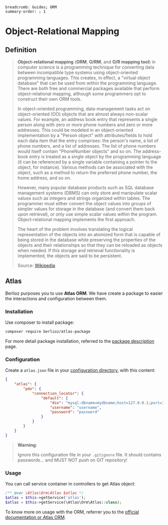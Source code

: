 ```index
breadcrumb: Guides; ORM
summary-order: ; 1
```

# Object-Relational Mapping

## Definition

> **Object-relational mapping** (**ORM**, **O/RM**, and **O/R mapping tool**) in computer science is a programming technique for converting data between incompatible type systems using object-oriented programming languages. This creates, in effect, a "virtual object database" that can be used from within the programming language. There are both free and commercial packages available that perform object-relational mapping, although some programmers opt to construct their own ORM tools.
>
> In object-oriented programming, data-management tasks act on object-oriented (OO) objects that are almost always non-scalar values. For example, an address book entry that represents a single person along with zero or more phone numbers and zero or more addresses. This could be modeled in an object-oriented implementation by a "Person object" with attributes/fields to hold each data item that the entry comprises: the person's name, a list of phone numbers, and a list of addresses. The list of phone numbers would itself contain "PhoneNumber objects" and so on. The address-book entry is treated as a single object by the programming language (it can be referenced by a single variable containing a pointer to the object, for instance). Various methods can be associated with the object, such as a method to return the preferred phone number, the home address, and so on.
>
> However, many popular database products such as SQL database management systems (DBMS) can only store and manipulate scalar values such as integers and strings organized within tables. The programmer must either convert the object values into groups of simpler values for storage in the database (and convert them back upon retrieval), or only use simple scalar values within the program. Object-relational mapping implements the first approach.
>
> The heart of the problem involves translating the logical representation of the objects into an atomized form that is capable of being stored in the database while preserving the properties of the objects and their relationships so that they can be reloaded as objects when needed. If this storage and retrieval functionality is implemented, the objects are said to be persistent.
>
> Source: [Wikipedia](https://en.wikipedia.org/wiki/Object-relational_mapping)

## Atlas

Berlioz purposes you to use **Atlas ORM**. We have create a package to easier the interactions and configuration between them.

### Installation

Use composer to install package:

```bash
composer require berlioz/atlas-package
```

For more detail package installation, referred to the [package description](packages.md) page.

### Configuration

Create a `atlas.json` file in your [configuration directory](../getting-started/directories.md), with this content:

```json
{
    "atlas": {
        "pdo": {
            "connection_locator": {
                "default": {
                    "dsn": "mysql:dbname=mydbname;host=127.0.0.1;port=3306",
                    "username": "username",
                    "password": "password"
                }
            }
        }
    }
}
```

> **Warning**:
>
> Ignore this configuration file in your `.gitignore` file. It should contains passwords... and MUST NOT push on GIT repository!

### Usage

You can call service container in controllers to get Atlas object:

```php
/** @var \Atlas\Orm\Atlas $atlas */
$atlas = $this->getService('atlas');
$atlas = $this->getService(\Atlas\Orm\Atlas::class);
```

To know more on usage with the ORM, referrer you to the [official documentation or Atlas ORM](http://atlasphp.io).